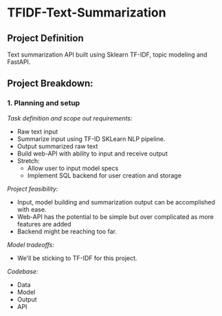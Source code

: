 # TFIDF-Text-Summarization

## Project Definition
Text summarization API built using Sklearn TF-IDF, topic modeling and FastAPI.

## Project Breakdown:
### 1. Planning and setup

*Task definition and scope out requirements:*

- Raw text input
- Summarize input using TF-ID SKLearn NLP pipeline.
- Output summarized raw text
- Build web-API with ability to input and receive output
- Stretch:
    * Allow user to input model specs
    * Implement SQL backend for user creation and storage

*Project feasibility:*

- Input, model building and summarization output can be accomplished with ease.
- Web-API has the potential to be simple but over complicated as more features are added
- Backend might be reaching too far.

*Model tradeoffs:*

- We'll be sticking to TF-IDF for this project.

*Codebase:*
- Data
- Model
- Output
- API

